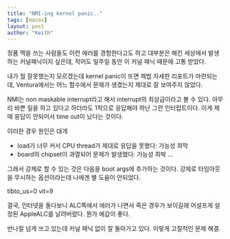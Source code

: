 ```yaml
---
title: "NMI-ing kernel panic.."
tags: [macos]
layout: post
author: "Keith"
---
```


정품 맥을 쓰는 사람들도 이런 에러를 경험한다고도 하고 대부분은 해킨 세상에서 발생하는 커널패닉이지 싶은데, 적어도 일주일 동안 이 커널 패닉 때문에 고통 받았다.

내가 뭘 잘못했는지 모르겠는데 kernel panic이 뜨면 제법 자세한 리포트가 마련되는데, Ventura에서는 어느 함수에서 문제가 생겼는지 제대로 잘 보여주지 않았다. 

NMI는 non maskable interrupt라고 해서 interrupt의 최상급이라고 볼 수 있다. 아무리 바쁜 일을 하고 있다고 하더라도 1착으로 응답해야 하난 그런 인터럽트이다. 이게 제때 응답이 안되어서 time out이 났다는 것이다. 

이러한 경우 원인은 대개
- load가 너무 커서 CPU thread가 제대로 응답을 못했다: 가능성 희막
- board의 chipset이 과열되어 문제가 발생했다: 가능성 희박
...

그래서 강제로 할 수 있는 것은 다음을 boot args에 추가하는 것이다. 강제로 타임아웃을 무시하는 옵션이라는데 나에겐 별 도움이 안되었다.

tlbto_us=0 vit=9

결국, 인터넷을 돌다보니 ALC쪽에서 에러가 나면서 죽은 경우가 보이길래 어설프게 설정된 AppleALC를 날려버렸다. 뭔가 예감이 좋다.

반나절 넘게 쓰고 있는데 커널 패닉 없이 잘 돌아가고 있다. 이렇게 고질적인 문제 해결.

